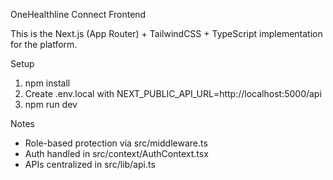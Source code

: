 OneHealthline Connect Frontend

This is the Next.js (App Router) + TailwindCSS + TypeScript implementation for the platform.

Setup

1. npm install
2. Create .env.local with NEXT_PUBLIC_API_URL=http://localhost:5000/api
3. npm run dev

Notes

- Role-based protection via src/middleware.ts
- Auth handled in src/context/AuthContext.tsx
- APIs centralized in src/lib/api.ts

